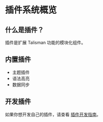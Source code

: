 # 插件系统概览

## 什么是插件？

插件是扩展 Talisman 功能的模块化组件。

## 内置插件

- 主题插件
- 语法高亮
- 数据同步

## 开发插件

如果你想开发自己的插件，请查看 [插件开发指南](development.md)。 